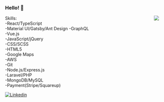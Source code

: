 ### Hello! 👋
<img align="right" src="https://github-readme-stats.vercel.app/api?username=phodal&show_icons=true&icon_color=805AD5&text_color=718096&bg_color=ffffff&hide_title=true" />

Skills:<br>
    -React/TypeScript<br>
    -Material UI/Gatsby/Ant Design
    -GraphQL<br>
    -Vue.js<br>
    -JavaScript/jQuery<br>
    -CSS/SCSS<br>
    -HTML5<br>
    -Google Maps<br>
    -AWS<br>
    -Git<br>
    -Node.js/Express.js<br>
    -Laravel/PHP<br>
    -MongoDB/MySQL<br>
    -Payment(Stripe/Squareup)<br>

[![Linkedin](https://img.shields.io/badge/-LinkedIn-blue?style=flat&logo=Linkedin&logoColor=white)](https://www.linkedin.com/in/oliver-lieu-940a79205/)
